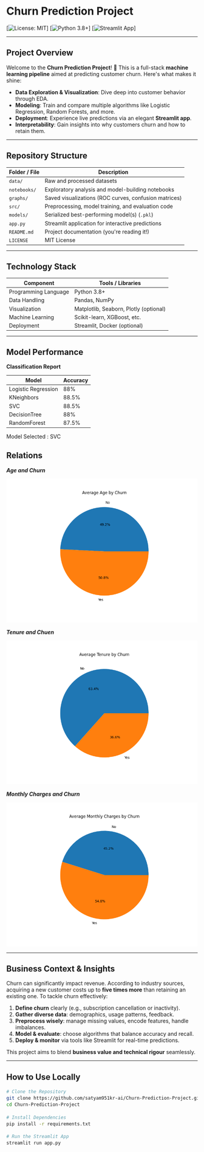 #  Churn Prediction Project

[![License: MIT](https://img.shields.io/badge/License-MIT-blue.svg)]
[![Python 3.8+](https://img.shields.io/badge/Python-3.8%2B-yellow)]
[![Streamlit App](https://img.shields.io/badge/App-Status-Interactive-green)]

---

##  Project Overview

Welcome to the **Churn Prediction Project**! 🚀 This is a full-stack **machine learning pipeline** aimed at predicting customer churn. Here's what makes it shine:

-  **Data Exploration & Visualization**: Dive deep into customer behavior through EDA.
-  **Modeling**: Train and compare multiple algorithms like Logistic Regression, Random Forests, and more.
-  **Deployment**: Experience live predictions via an elegant **Streamlit app**.
-  **Interpretability**: Gain insights into why customers churn and how to retain them.

---

##  Repository Structure

| Folder / File           | Description                                           |
|--------------------------|-------------------------------------------------------|
| `data/`                  | Raw and processed datasets                            |
| `notebooks/`             | Exploratory analysis and model-building notebooks     |
| `graphs/`                | Saved visualizations (ROC curves, confusion matrices) |
| `src/`                   | Preprocessing, model training, and evaluation code    |
| `models/`                | Serialized best-performing model(s) (`.pkl`)          |
| `app.py`                 | Streamlit application for interactive predictions     |
| `README.md`              | Project documentation (you're reading it!)             |
| `LICENSE`                | MIT License                                           |

---

##  Technology Stack

| Component              | Tools / Libraries                          |
|------------------------|---------------------------------------------|
| Programming Language   | Python 3.8+                                 |
| Data Handling          | Pandas, NumPy                               |
| Visualization          | Matplotlib, Seaborn, Plotly (optional)      |
| Machine Learning       | Scikit-learn, XGBoost, etc.                |
| Deployment             | Streamlit, Docker (optional)                |

---

##  Model Performance 

**Classification Report**

| Model                 | Accuracy|
|-----------------------|---------|
| Logistic Regression   |  88%    |
| KNeighbors            |  88.5%  |
| SVC                   |  88.5%  |
| DecisionTree          |  88%    |
| RandomForest          |  87.5%  |

Model Selected : SVC

## Relations


***Age and Churn***


![Age v/s Churn](Graphs/Age_VS_Churn.png)

***Tenure and Chuen***


![Tenure v/s Churn](Graphs/Tenure_VS_Churn.png)

***Monthly Charges and Churn***


![Monthly Charges v/s Churn](Graphs/Monthly_Charges_VS_Churn.png)



---

##  Business Context & Insights

Churn can significantly impact revenue. According to industry sources, acquiring a new customer costs up to **five times more** than retaining an existing one. To tackle churn effectively:

1. **Define churn** clearly (e.g., subscription cancellation or inactivity).
2. **Gather diverse data**: demographics, usage patterns, feedback.
3. **Preprocess wisely**: manage missing values, encode features, handle imbalances.
4. **Model & evaluate**: choose algorithms that balance accuracy and recall.
5. **Deploy & monitor** via tools like Streamlit for real-time predictions.

This project aims to blend **business value and technical rigour** seamlessly.

---

##  How to Use Locally

```bash
# Clone the Repository
git clone https://github.com/satyam951kr-ai/Churn-Prediction-Project.git
cd Churn-Prediction-Project

# Install Dependencies
pip install -r requirements.txt

# Run the Streamlit App
streamlit run app.py
